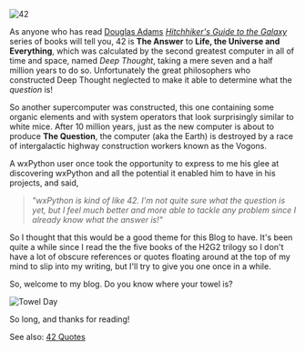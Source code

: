 <!--
.. title: About 42
.. date: 2007-09-16 16:00
.. author: Robin
.. slug: about-42
-->

![42](/images/2007/09/42.png)

As anyone who has read [Douglas Adams](http://en.wikipedia.org/wiki/Douglas_adams)
*[Hitchhiker's Guide to the Galaxy](http://en.wikipedia.org/wiki/The_Hitchhiker%27s_Guide_to_the_Galaxy>)*
series of books will tell you, 42 is **The Answer** to **Life, the
Universe and Everything**, which was calculated by the second greatest
computer in all of time and space, named *Deep Thought*, taking a mere
seven and a half million years to do so. Unfortunately the great
philosophers who constructed Deep Thought neglected to make it able to
determine what the *question* is!

So another supercomputer was constructed, this one containing some
organic elements and with system operators that look surprisingly
similar to white mice. After 10 million years, just as the new computer
is about to produce **The Question**, the computer (aka the Earth) is
destroyed by a race of intergalactic highway construction workers known
as the Vogons.

A wxPython user once took the opportunity to express to me his glee at
discovering wxPython and all the potential it enabled him to have in his
projects, and said, 

>*"wxPython is kind of like 42. I'm not quite sure what the question is
>yet, but I feel much better and more able to tackle any problem since I
>already know what the answer is!"*

So I thought that this would be a good theme for this Blog to have. It's
been quite a while since I read the the five books of the H2G2 trilogy so I
don't have a lot of obscure references or quotes floating around at the top
of my mind to slip into my writing, but I'll try to give you one once in a
while.

So, welcome to my blog. Do you know where your towel is?

![Towel Day](/images/2007/09/towelday_towel.jpg)

So long, and thanks for reading!

See also: [42 Quotes](42-quotes.html)



